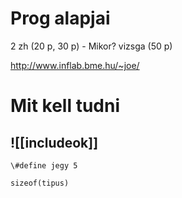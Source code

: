 # Prog alapjai
2 zh (20 p, 30 p) - Mikor?
vizsga (50 p)

http://www.inflab.bme.hu/~joe/

# Mit kell tudni
## ![[includeok]]
`\#define jegy 5`

`sizeof(tipus)`